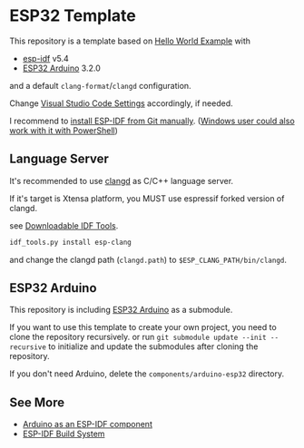 # ESP32 Template

This repository is a template based on [Hello World Example](https://github.com/espressif/esp-idf/tree/master/examples/get-started/hello_world) with

- [esp-idf](https://github.com/espressif/esp-idf) v5.4
- [ESP32 Arduino](https://github.com/espressif/arduino-esp32) 3.2.0

and a default `clang-format`/`clangd` configuration.

Change [Visual Studio Code Settings](.vscode/settings.json) accordingly, if needed.

I recommend to [install ESP-IDF from Git manually](https://docs.espressif.com/projects/esp-idf/en/stable/esp32/get-started/linux-macos-setup.html).
([Windows user could also work with it with PowerShell](https://github.com/espressif/esp-idf/blob/master/install.ps1))

## Language Server

It's recommended to use [clangd](https://clangd.llvm.org/) as C/C++ language server.

If it's target is Xtensa platform, you MUST use espressif forked version of clangd.

see [Downloadable IDF Tools](https://docs.espressif.com/projects/esp-idf/en/stable/esp32/api-guides/tools/idf-tools.html).

```bash
idf_tools.py install esp-clang
```

and change the clangd path (`clangd.path`) to `$ESP_CLANG_PATH/bin/clangd`.

## ESP32 Arduino

This repository is including [ESP32 Arduino](https://github.com/espressif/arduino-esp32) as a submodule.

If you want to use this template to create your own project, you need to clone
the repository recursively.  or run `git submodule update --init --recursive` to
initialize and update the submodules after cloning the repository.

If you don't need Arduino, delete the `components/arduino-esp32` directory.

## See More

- [Arduino as an ESP-IDF component](https://docs.espressif.com/projects/arduino-esp32/en/latest/esp-idf_component.html)
- [ESP-IDF Build System](https://docs.espressif.com/projects/esp-idf/en/stable/esp32/api-guides/build-system.html)
